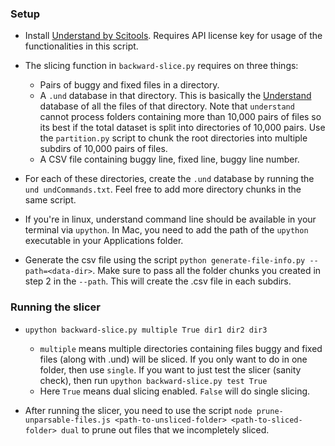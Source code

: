 ### Setup

- Install [Understand by Scitools](https://www.scitools.com). Requires API license key for usage of the functionalities in this script.

- The slicing function in `backward-slice.py` requires on three things:
    - Pairs of buggy and fixed files in a directory.
    - A `.und` database in that directory. This is basically the [Understand](https://www.scitools.com) database of all the files of that directory. Note that `understand` cannot process folders containing more than 10,000 pairs of files so its best if the total dataset is split into directories of 10,000 pairs. Use the `partition.py` script to chunk the root directories into multiple subdirs of 10,000 pairs of files.
    - A CSV file containing buggy line, fixed line, buggy line number.

- For each of these directories, create the `.und` database by running the `und undCommands.txt`. Feel free to add more directory chunks in the same script.

- If you're in linux, understand command line should be available in your terminal via `upython`. In Mac, you need to add the path of the `upython` executable in your Applications folder.

- Generate the csv file using the script `python generate-file-info.py --path=<data-dir>`. Make sure to pass all the folder chunks you created in step 2 in the `--path`. This will create the .csv file in each subdirs.

### Running the slicer

- `upython backward-slice.py multiple True dir1 dir2 dir3` 
    - `multiple` means multiple directories containing files buggy and fixed files (along with .und) will be sliced. If you only want to do in one folder, then use `single`. If you want to just test the slicer (sanity check), then run `upython backward-slice.py test True`
    - Here `True` means dual slicing enabled. `False` will do single slicing.

- After running the slicer, you need to use the script `node prune-unparsable-files.js <path-to-unsliced-folder> <path-to-sliced-folder> dual` to prune out files that we incompletely sliced.
